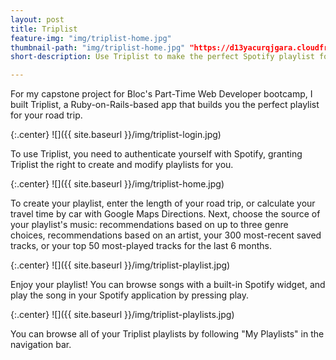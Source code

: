 ```yaml
---
layout: post
title: Triplist
feature-img: "img/triplist-home.jpg"
thumbnail-path: "img/triplist-home.jpg" "https://d13yacurqjgara.cloudfront.net/users/3217/screenshots/1686132/webflow_landingpage_1x.jpg"
short-description: Use Triplist to make the perfect Spotify playlist for your roadtrip.

---
```


For my capstone project for Bloc's Part-Time Web Developer bootcamp, I built Triplist, a Ruby-on-Rails-based app that builds you the perfect playlist for your road trip.

{:.center}
![]({{ site.baseurl }}/img/triplist-login.jpg)

To use Triplist, you need to authenticate yourself with Spotify, granting Triplist the right to create and modify playlists for you.

{:.center}
![]({{ site.baseurl }}/img/triplist-home.jpg)

To create your playlist, enter the length of your road trip, or calculate your travel time by car with Google Maps Directions. Next, choose the source of your playlist's music: recommendations based on up to three genre choices, recommendations based on an artist, your 300 most-recent saved tracks, or your top 50 most-played tracks for the last 6 months.

{:.center}
![]({{ site.baseurl }}/img/triplist-playlist.jpg)

Enjoy your playlist! You can browse songs with a built-in Spotify widget, and play the song in your Spotify application by pressing play.

{:.center}
![]({{ site.baseurl }}/img/triplist-playlists.jpg)

You can browse all of your Triplist playlists by following "My Playlists" in the navigation bar.
